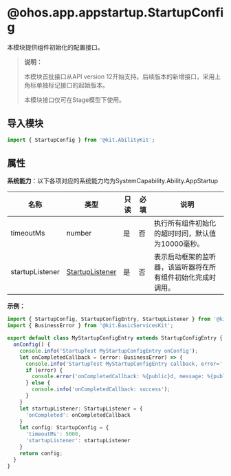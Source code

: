 # @ohos.app.appstartup.StartupConfig

本模块提供组件初始化的配置接口。

> **说明：**
>
> 本模块首批接口从API version 12开始支持。后续版本的新增接口，采用上角标单独标记接口的起始版本。
>
> 本模块接口仅可在Stage模型下使用。

## 导入模块

```js
import { StartupConfig } from '@kit.AbilityKit';
```

## 属性

**系统能力**：以下各项对应的系统能力均为SystemCapability.Ability.AppStartup

  | 名称 | 类型 | 只读 | 必填 | 说明 |
| -------- | -------- | -------- | -------- | -------- |
| timeoutMs | number | 是 | 否 | 执行所有组件初始化的超时时间，默认值为10000毫秒。 |
| startupListener | [StartupListener](./js-apis-app-appstartup-startupListener.md) | 是 | 否 | 表示启动框架的监听器，该监听器将在所有组件初始化完成时调用。 |

**示例：**

```ts
import { StartupConfig, StartupConfigEntry, StartupListener } from '@kit.AbilityKit';
import { BusinessError } from '@kit.BasicServicesKit';

export default class MyStartupConfigEntry extends StartupConfigEntry {
  onConfig() {
    console.info('StartupTest MyStartupConfigEntry onConfig');
    let onCompletedCallback = (error: BusinessError) => {
      console.info('StartupTest MyStartupConfigEntry callback, error=' + JSON.stringify(error));
      if (error) {
        console.error('onCompletedCallback: %{public}d, message: %{public}s', error.code, error.message);
      } else {
        console.info('onCompletedCallback: success');
      }
    }
    let startupListener: StartupListener = {
      'onCompleted': onCompletedCallback
    }
    let config: StartupConfig = {
      'timeoutMs': 5000,
      'startupListener': startupListener
    }
    return config;
  }
}
```

